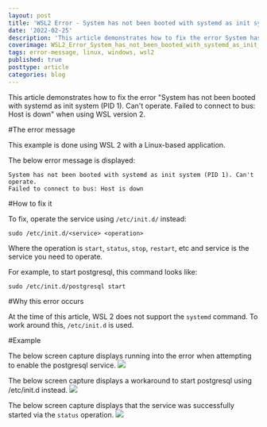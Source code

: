 ```yaml
---
layout: post
title: 'WSL2 Error - System has not been booted with systemd as init system (PID 1). Cant operate.'
date: '2022-02-25'
description: 'This article demonstrates how to fix the error System has not been booted with systemd as init system (PID 1). Cant operate. Failed to connect to bus: Host is down when using WSL version 2.'
coverimage: WSL2_Error_System_has_not_been_booted_with_systemd_as_init_system.jpg
tags: error-message, linux, windows, wsl2
published: true
posttype: article
categories: blog
---
```


This article demonstrates how to fix the error "System has not been booted with systemd as init system (PID 1). Can't operate. Failed to connect to bus: Host is down" when using WSL version 2.

#The error message

This example is done using WSL 2 with a Linux-based application.

The below error message is displayed:

```
System has not been booted with systemd as init system (PID 1). Can't operate.
Failed to connect to bus: Host is down
```

#How to fix it

To fix, operate the service using `/etc/init.d/` instead:

```
sudo /etc/init.d/<service> <operation>
```

Where the operation is `start`, `status`, `stop`, `restart`, etc and service is the service you need to operate.

For example, to start postgresql, this command looks like:

```
sudo /etc/init.d/postgresql start
```

#Why this error occurs

At the time of this article, WSL 2 does not support the `systemd` command. To work around this, `/etc/init.d` is used. 

#Example

The below screen capture displays running into the error when attempting to enable the postgresql service.
<img src="/static/f860de4c-277c-4b77-913b-ad08b27c3668.png">


The below screen capture displays a workaround to start postgresql using /etc/init.d instead.
<img src="/static/3f989df5-1149-4223-b472-09b65c45499e.png">


The below screen capture displays that the service was successfully started via the `status` operation.
<img src="/static/89efedbc-b091-4103-92ce-8b6e8d319b9b.png">
